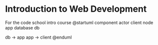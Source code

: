 # Introduction to Web Development

For the code school intro course
@startuml component
actor client
node app
database db

db -> app
app -> client
@enduml
